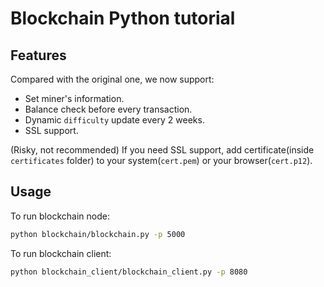 # Blockchain Python tutorial

## Features

Compared with the original one, we now support:


- Set miner's information.
- Balance check before every transaction.
- Dynamic `difficulty` update every 2 weeks.
- SSL support.



(Risky, not recommended) If you need SSL support, add certificate(inside `certificates` folder) to your system(`cert.pem`) or your browser(`cert.p12`). 

## Usage

To run blockchain node:

```bash
python blockchain/blockchain.py -p 5000
```

To run blockchain client:

```bash
python blockchain_client/blockchain_client.py -p 8080
```
